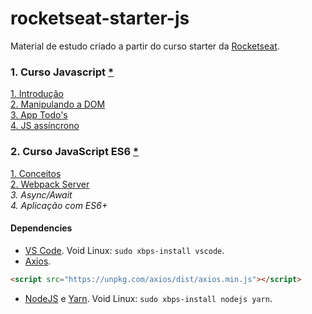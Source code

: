 # rocketseat-starter-js
Material de estudo criado a partir do curso starter da <a href="https://rocketseat.com.br/">Rocketseat</a>.

### 1. Curso Javascript <a href="https://github.com/edn9/rocketseat-starter-js/tree/master/Curso%20JavaScript">*</a>
<a href="https://github.com/edn9/rocketseat-starter-js/tree/master/Curso%20JavaScript/mod1">1. Introdução</a>
<br><a href="https://github.com/edn9/rocketseat-starter-js/tree/master/Curso%20JavaScript/mod2">2. Manipulando a DOM</a>
<br><a href="https://github.com/edn9/rocketseat-starter-js/tree/master/Curso%20JavaScript/mod3">3. App Todo's</a>
<br><a href="https://github.com/edn9/rocketseat-starter-js/tree/master/Curso%20JavaScript/mod4">4. JS assíncrono</a>

### 2. Curso JavaScript ES6 <a href="https://github.com/edn9/rocketseat-starter-js/tree/master/Curso%20JavaScript%20ES6">*</a>
<a href="https://github.com/edn9/rocketseat-starter-js/tree/master/Curso%20JavaScript%20ES6/mod1">1. Conceitos</a>
<br><a href="https://github.com/edn9/rocketseat-starter-js/tree/master/Curso%20JavaScript%20ES6/mod2">2. Webpack Server</a>
<br>*3. Async/Await*
<br>*4. Aplicação com ES6+*

#### Dependencies
- <a href="https://code.visualstudio.com/">VS Code</a>. Void Linux: `sudo xbps-install vscode`.
- <a href="https://github.com/axios/axios">Axios</a>.
```html
<script src="https://unpkg.com/axios/dist/axios.min.js"></script>
```
- <a href="https://nodejs.org/en/">NodeJS</a> e <a href="https://yarnpkg.com/pt-BR/">Yarn</a>. Void Linux: `sudo xbps-install nodejs yarn`.
